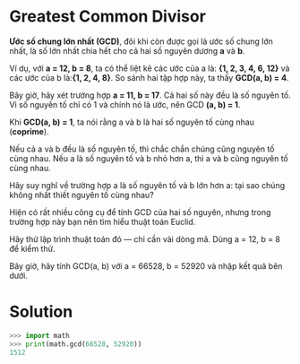 # Greatest Common Divisor

**Ước số chung lớn nhất (GCD)**, đôi khi còn được gọi là ước số chung lớn nhất, là số lớn nhất chia hết cho cả hai số nguyên dương **a** và **b**.

Ví dụ, với **a = 12, b = 8**, ta có thể liệt kê các ước của a là: **{1, 2, 3, 4, 6, 12}**
và các ước của b là:**{1, 2, 4, 8}**.
So sánh hai tập hợp này, ta thấy **GCD(a, b) = 4**.

Bây giờ, hãy xét trường hợp **a = 11, b = 17**. Cả hai số này đều là số nguyên tố. Vì số nguyên tố chỉ có 1 và chính nó là ước, nên GCD **(a, b) = 1**.

Khi **GCD(a, b) = 1**, ta nói rằng a và b là hai số nguyên tố cùng nhau (**coprime**).

Nếu cả a và b đều là số nguyên tố, thì chắc chắn chúng cũng nguyên tố cùng nhau.
Nếu a là số nguyên tố và b nhỏ hơn a, thì a và b cũng nguyên tố cùng nhau.

Hãy suy nghĩ về trường hợp a là số nguyên tố và b lớn hơn a: tại sao chúng không nhất thiết nguyên tố cùng nhau?

Hiện có rất nhiều công cụ để tính GCD của hai số nguyên, nhưng trong trường hợp này bạn nên tìm hiểu thuật toán Euclid.

Hãy thử lập trình thuật toán đó — chỉ cần vài dòng mã. Dùng a = 12, b = 8 để kiểm thử.

Bây giờ, hãy tính GCD(a, b) với a = 66528, b = 52920 và nhập kết quả bên dưới.

# Solution

```python
>>> import math
>>> print(math.gcd(66528, 52920))
1512
```
